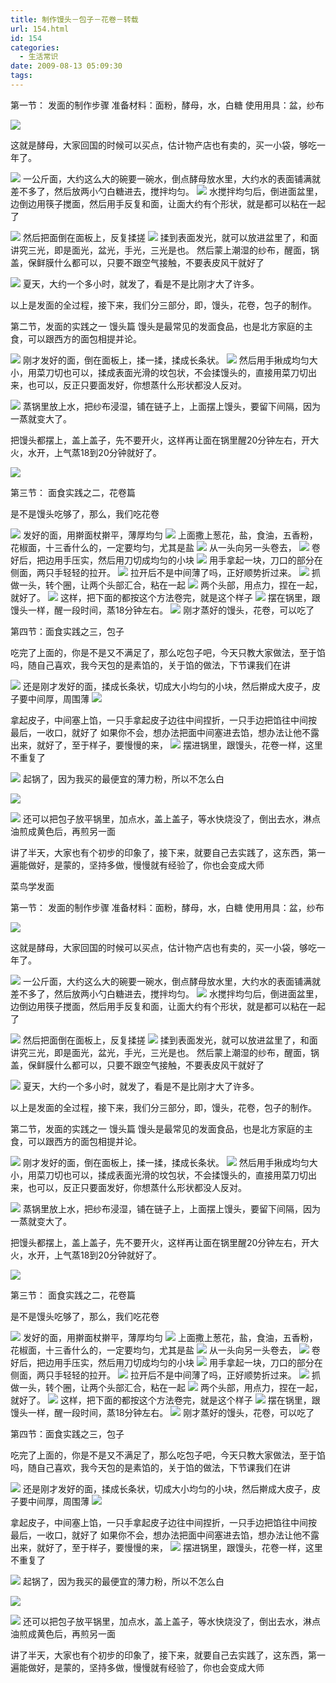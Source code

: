 ```yaml
---
title: 制作馒头－包子－花卷－转载
url: 154.html
id: 154
categories:
  - 生活常识
date: 2009-08-13 05:09:30
tags:
---
```


第一节： 发面的制作步骤 准备材料：面粉，酵母，水，白糖 使用用具：盆，纱布  
  
![](http://storage.msn.com/x1pyofLuVwPK0UmHZUAuLJN4YHPSyS3mzIZlpYMjyr3HW4aUTX5zCAHJLr7TGisUWp-IAQIOKZ0-w1pgvkB21CBKhFRBIRZltoAm6IFtbyduT_lNHx6j-FdCyfUnO1aRm-SWdbwe-Hz0Q-7sDAvGPEAMw)  
  
这就是酵母，大家回国的时候可以买点，估计物产店也有卖的，买一小袋，够吃一年了。  
  
![](http://storage.msn.com/x1pyofLuVwPK0UmHZUAuLJN4YHPSyS3mzIZlpYMjyr3HW6QWaKxGMZIfo9lO8RTOC3Fvx-GBw4gdHdSoPWDBa7TCXxMMOrIzelHCcZ1i5mS0fSAvJd8CpLho3cSZQZmh-VICeKLXYtQiu1jhgDxH1XqHA) 一公斤面，大约这么大的碗要一碗水，倒点酵母放水里，大约水的表面铺满就差不多了，然后放两小勺白糖进去，搅拌均匀。 ![](http://storage.msn.com/x1pyofLuVwPK0UmHZUAuLJN4YHPSyS3mzIZlpYMjyr3HW70GBEwMp5wV0kJ-CIs0Oju_x2WYC0QhtXFEoHMgTITcziWqxczigNlHWt5vSq41I3JVgyCn5w8GOHPlRkuetJYgosyZjSVPmV6agrzQApxew) 水搅拌均匀后，倒进面盆里，边倒边用筷子搅面，然后用手反复和面，让面大约有个形状，就是都可以粘在一起了  
  
![](http://storage.msn.com/x1pyofLuVwPK0UmHZUAuLJN4YHPSyS3mzIZlpYMjyr3HW4bL1cQuW-Gaoy9Uk3ouRii4YJP_vNCHcII3t2UGwjJAxuUtUrELmE2nnyFTUUV5FZNpXVY7U7P8GBvGgwjQpYqPaMd5hn7oZnytob_6X0N1w) 然后把面倒在面板上，反复揉搓 ![](http://storage.msn.com/x1pyofLuVwPK0UmHZUAuLJN4YHPSyS3mzIZlpYMjyr3HW7FLA8G8s8bIDU4sDMDHr3goqxF9MhWgRitFIy5XfzoH_2Pz02gWSxs-x0S2kfRRGPjcQvtAn1b19DolX49v5MDmDyxWMLonMi5GA1sWh_RdA) 揉到表面发光，就可以放进盆里了，和面讲究三光，即是面光，盆光，手光，三光是也。 然后蒙上潮湿的纱布，醒面，锅盖，保鲜膜什么都可以，只要不跟空气接触，不要表皮风干就好了  
  
![](http://storage.msn.com/x1pyofLuVwPK0UmHZUAuLJN4YHPSyS3mzIZlpYMjyr3HW77LytlSjH3_eWDlrXUx2eehQ4lwBp_b5gs-JX2MlHDkkWwV0dz1fTqMj2iF_ImeZDICjkvueh5YDN5Krd1nlremkoX_UCPFF8PXe_z_eECLg) 夏天，大约一个多小时，就发了，看是不是比刚才大了许多。  
  
以上是发面的全过程，接下来，我们分三部分，即，馒头，花卷，包子的制作。  
  
第二节，发面的实践之一 馒头篇 馒头是最常见的发面食品，也是北方家庭的主食，可以跟西方的面包相提并论。  
  
![](http://storage.msn.com/x1pyofLuVwPK0UmHZUAuLJN4YHPSyS3mzIZlpYMjyr3HW7MR_ut6_-lnC9a0nyG4LYTjiW2N7iZs9aQgP24u7EV1xh71IhEYlcagWiawZNg4jO2CqATyYzFKwW77Ogrbnn9S9FvOZxKLQZbnkoSmn2IYw) 刚才发好的面，倒在面板上，揉一揉，揉成长条状。 ![](http://storage.msn.com/x1pyofLuVwPK0UmHZUAuLJN4YHPSyS3mzIZlpYMjyr3HW7F5I84PK_MPsYXoC9CAfPyNpCE1xqpnFzZhoioCrg6hL4SmQC5_WsHRo5zZJNmaNJaMVphbv5tddpGi5w2d1T6jRYNRXkZrOp0CqAbVZdTVw) 然后用手揪成均匀大小，用菜刀切也可以，揉成表面光滑的坟包状，不会揉馒头的，直接用菜刀切出来，也可以，反正只要面发好，你想蒸什么形状都没人反对。  
  
![](http://storage.msn.com/x1pyofLuVwPK0UmHZUAuLJN4YHPSyS3mzIZlpYMjyr3HW7rGSkjs9v_9ZmU4utbmLRfBNdXo_2JcVOJSj9lV9uKPidTxs8zk9ES_8kOz-_RSWsnUH-XNDBCnt11gLXuYTxNRVsIiWOeIlLXEZfEQ0erMQ) 蒸锅里放上水，把纱布浸湿，铺在链子上，上面摆上馒头，要留下间隔，因为一蒸就变大了。  
  
把馒头都摆上，盖上盖子，先不要开火，这样再让面在锅里醒20分钟左右，开大火，水开，上气蒸18到20分钟就好了。  
  
![](http://storage.msn.com/x1pyofLuVwPK0UmHZUAuLJN4YHPSyS3mzIZlpYMjyr3HW6oBJjt6lujixQ6uG3gvgjXIltyOTQk_Qae82zqv2ImJxdlJxH13nJSNqDtPyLny1OfCZLyXlbMMA0M5tdYiYdyPz10BvDyR2WlF8mfjgN65Q)  
  
第三节： 面食实践之二，花卷篇  
  
是不是馒头吃够了，那么，我们吃花卷  
  
![](http://storage.msn.com/x1pyofLuVwPK0UmHZUAuLJN4YHPSyS3mzIZlpYMjyr3HW5Jz6WaZdncm1k_bC-MoQJuZBazASuaam5b74AVaDT_vh7MkIeqa2WwJES3ZD2OQIKKl0MVybvURrlZIDNDZOLTqE-oWhnTWuW90paXKavF2w) 发好的面，用擀面杖擀平，薄厚均匀 ![](http://storage.msn.com/x1pyofLuVwPK0UmHZUAuLJN4YHPSyS3mzIZlpYMjyr3HW7LGijPHafR4dzcN8tzYRq3hVRqb21ems6iKtGSv7CG9AOEo_9-KsqCBQy7QAvBTj_2m2_OoG_RYbTWhYjti98hE7l1FpDmWo5ybd1_K2xoXg) 上面撒上葱花，盐，食油，五香粉，花椒面，十三香什么的，一定要均匀，尤其是盐 ![](http://storage.msn.com/x1pyofLuVwPK0UmHZUAuLJN4YHPSyS3mzIZlpYMjyr3HW5XzGLrbbcz0xchetGFlhwrwnfK6xcscOKdKFswHK412pOhbLZoMxs88pRT3YpjtIxpMrGPF6YtOyweTxcruXVCHQ6KyMJNb87_L_VJQsxNxg) 从一头向另一头卷去， ![](http://storage.msn.com/x1pyofLuVwPK0UmHZUAuLJN4YHPSyS3mzIZlpYMjyr3HW4XjqAFeAOhh1petrWIz6O404hNZ4Qcm9Vas3kAGjN4wSakOoLaiacc6uMeEN9r8KFuXd1zUnC4CP8KnbRdfhQ2QE1EkDW9TrCh3QWcLHAT8w) 卷好后，把边用手压实，然后用刀切成均匀的小块 ![](http://storage.msn.com/x1pyofLuVwPK0UmHZUAuLJN4YHPSyS3mzIZlpYMjyr3HW46w6k7MNgIuyYU22gTK4_2sLiwFaJlJAa11GYTWEgv7dk3bLafPh8P_MB7CHlzAsGC-w0pp95yPixmUUCUaV0TOU4Lo-JX-yMvLHYLMxS1Bw) 用手拿起一块，刀口的部分在侧面，两只手轻轻的拉开。 ![](http://storage.msn.com/x1pyofLuVwPK0UmHZUAuLJN4YHPSyS3mzIZlpYMjyr3HW7zzoWptiYKg1_6T4Aj8gnNvlqje0vUZTLNT64tx0Ntnq-9TaWTi18tDpJUAlDcHLup0JHj96E_KEqXDsVZgNe5c5DUnHzht4HzXGU1Ie9SqQ) 拉开后不是中间薄了吗，正好顺势折过来。 ![](http://storage.msn.com/x1pyofLuVwPK0UmHZUAuLJN4YHPSyS3mzIZlpYMjyr3HW5LFh3Bvm23OFniET8t8HQ5dIxvFAO_EKYZbCZc8wHGW-C6k0A6sMNclJNTRn21rIcYlrFVW5yDA_OJj_jP7r5SPpSq45uBGErNFMjr-8vgww) 抓做一头，转个圈，让两个头部汇合，粘在一起 ![](http://storage.msn.com/x1pyofLuVwPK0UmHZUAuLJN4YHPSyS3mzIZlpYMjyr3HW45I9BmFjbadu1guxZuwn-E3QiaGfUHvJ0qB3yRsZwKasUXqMda2Crxh5KUQ_B_Jai7OV9VXa0xTd5FjRW9qJ08MdWBaes2oR4qXzlfB3e6DA) 两个头部，用点力，捏在一起，就好了。 ![](http://storage.msn.com/x1pyofLuVwPK0UmHZUAuLJN4YHPSyS3mzIZlpYMjyr3HW7XMsMrLZrlyLpYota-0w6qn1Umkphb1WbMh_x_eE-PhQWMe-gOIeZVVCbvnRWVf17DP-TVkvkZENd8rm1XGYKRyoyoXli1MAIS90kFTByVtA) 这样，把下面的都按这个方法卷完，就是这个样子 ![](http://storage.msn.com/x1pyofLuVwPK0UmHZUAuLJN4YHPSyS3mzIZlpYMjyr3HW5gqaE3e4bQuFASHBhKDfdy2qttcP3Ytnm8YSa7xaihr1VEpLIEYRGVJp8eF6cS1baU84IZrd_UyE_0cbYiwUnC9rLPo0BA87KDbucYuW0iFQ) 摆在锅里，跟馒头一样，醒一段时间，蒸18分钟左右。 ![](http://storage.msn.com/x1pyofLuVwPK0UmHZUAuLJN4YHPSyS3mzIZlpYMjyr3HW4b5aBoEk91YnLSOAoYGHPdFx9nwA-JH1SG9ScVRCoVmTKaqrUoxIGZdjnSOvbkWx8R2E2TYGCSZ7NYvaW26Ey_HI9gm32onW8kVQsHMgR_1Q) 刚才蒸好的馒头，花卷，可以吃了  
  
第四节：面食实践之三，包子  
  
吃完了上面的，你是不是又不满足了，那么吃包子吧，今天只教大家做法，至于馅吗，随自己喜欢，我今天包的是素馅的，关于馅的做法，下节课我们在讲  
  
![](http://storage.msn.com/x1pyofLuVwPK0UmHZUAuLJN4YHPSyS3mzIZlpYMjyr3HW54JKX3OzWAwYky58bYy4F23Z2ZOvFh4_k4FYtoDwBDsfGNtbDWSmJhOlHeET-zOtp9jCFmAiL52M09I-uUHCEVMk1EXXxe0cVP0l2AIp6k5Q) 还是刚才发好的面，揉成长条状，切成大小均匀的小块，然后擀成大皮子，皮子要中间厚，周围薄 ![](http://storage.msn.com/x1pyofLuVwPK0UmHZUAuLJN4YHPSyS3mzIZlpYMjyr3HW5-h4Dq242M30b5Zdb0ACe_f_HAz2Nq-syczaZw8cCn9QSGEUqqgi9vBJDVUdelN5FzRkrA9zX7cOxOyrsSvC1yL4d7rtsU97lRE4j-OB-Tag)  
  
拿起皮子，中间塞上馅，一只手拿起皮子边往中间捏折，一只手边把馅往中间按 最后，一收口，就好了 如果你不会，想办法把面中间塞进去馅，想办法让他不露出来，就好了，至于样子，要慢慢的来， ![](http://storage.msn.com/x1pyofLuVwPK0UmHZUAuLJN4YHPSyS3mzIZlpYMjyr3HW6R5B6LRn4VCCwG_G0813ukQ9osRM2mlFQzat5mDVpTvmobnjXp9pvIbYK8R6HzNLOgMUaSUzasq3A56PAYa2ceLj1P12ybM3mp1l4ZdIyovg) 摆进锅里，跟馒头，花卷一样，这里不重复了  
  
![](http://storage.msn.com/x1pyofLuVwPK0UmHZUAuLJN4YHPSyS3mzIZlpYMjyr3HW6Uxo-TvMgzd6UeX1rsfoC3eNO368QjaLRfKysbvyT3pZrZRRpUUwz7lN-cR3GC8GYPvNYP_BamIDhmPE-dz9Xf0-gGcsG2S569sQ4eHgATTg) 起锅了，因为我买的最便宜的薄力粉，所以不怎么白  
  
![](http://storage.msn.com/x1pyofLuVwPK0UmHZUAuLJN4YHPSyS3mzIZlpYMjyr3HW7AebavdcXfSXPARWIVoexdH0FBy0MXzXuzkTzuoz8FUBPaR7x0MNIjyG6Fex_67chRYHyhQiaG3HE34cu0le8Eyo7fj7Ba3JCoBz_8p4mz9Q)  
  
![](http://storage.msn.com/x1pyofLuVwPK0UmHZUAuLJN4YHPSyS3mzIZlpYMjyr3HW5KsIT8Ijg6X9p-a9_cu99cVlDfpLqZsBxU2P50sqElZ051p_5xYqKcWuNWKGXwW7xrlkThM7UZudulhuTnvVFQ9Iipp0zEJmpDFXTBl_WlCQ) 还可以把包子放平锅里，加点水，盖上盖子，等水快烧没了，倒出去水，淋点油煎成黄色后，再煎另一面  
  
讲了半天，大家也有个初步的印象了，接下来，就要自己去实践了，这东西，第一遍能做好，是蒙的，坚持多做，慢慢就有经验了，你也会变成大师  
  
菜鸟学发面  
  
第一节： 发面的制作步骤 准备材料：面粉，酵母，水，白糖 使用用具：盆，纱布  
  
![](http://storage.msn.com/x1pyofLuVwPK0UmHZUAuLJN4YHPSyS3mzIZlpYMjyr3HW4aUTX5zCAHJLr7TGisUWp-IAQIOKZ0-w1pgvkB21CBKhFRBIRZltoAm6IFtbyduT_lNHx6j-FdCyfUnO1aRm-SWdbwe-Hz0Q-7sDAvGPEAMw)  
  
这就是酵母，大家回国的时候可以买点，估计物产店也有卖的，买一小袋，够吃一年了。  
  
![](http://storage.msn.com/x1pyofLuVwPK0UmHZUAuLJN4YHPSyS3mzIZlpYMjyr3HW6QWaKxGMZIfo9lO8RTOC3Fvx-GBw4gdHdSoPWDBa7TCXxMMOrIzelHCcZ1i5mS0fSAvJd8CpLho3cSZQZmh-VICeKLXYtQiu1jhgDxH1XqHA) 一公斤面，大约这么大的碗要一碗水，倒点酵母放水里，大约水的表面铺满就差不多了，然后放两小勺白糖进去，搅拌均匀。 ![](http://storage.msn.com/x1pyofLuVwPK0UmHZUAuLJN4YHPSyS3mzIZlpYMjyr3HW70GBEwMp5wV0kJ-CIs0Oju_x2WYC0QhtXFEoHMgTITcziWqxczigNlHWt5vSq41I3JVgyCn5w8GOHPlRkuetJYgosyZjSVPmV6agrzQApxew) 水搅拌均匀后，倒进面盆里，边倒边用筷子搅面，然后用手反复和面，让面大约有个形状，就是都可以粘在一起了  
  
![](http://storage.msn.com/x1pyofLuVwPK0UmHZUAuLJN4YHPSyS3mzIZlpYMjyr3HW4bL1cQuW-Gaoy9Uk3ouRii4YJP_vNCHcII3t2UGwjJAxuUtUrELmE2nnyFTUUV5FZNpXVY7U7P8GBvGgwjQpYqPaMd5hn7oZnytob_6X0N1w) 然后把面倒在面板上，反复揉搓 ![](http://storage.msn.com/x1pyofLuVwPK0UmHZUAuLJN4YHPSyS3mzIZlpYMjyr3HW7FLA8G8s8bIDU4sDMDHr3goqxF9MhWgRitFIy5XfzoH_2Pz02gWSxs-x0S2kfRRGPjcQvtAn1b19DolX49v5MDmDyxWMLonMi5GA1sWh_RdA) 揉到表面发光，就可以放进盆里了，和面讲究三光，即是面光，盆光，手光，三光是也。 然后蒙上潮湿的纱布，醒面，锅盖，保鲜膜什么都可以，只要不跟空气接触，不要表皮风干就好了  
  
![](http://storage.msn.com/x1pyofLuVwPK0UmHZUAuLJN4YHPSyS3mzIZlpYMjyr3HW77LytlSjH3_eWDlrXUx2eehQ4lwBp_b5gs-JX2MlHDkkWwV0dz1fTqMj2iF_ImeZDICjkvueh5YDN5Krd1nlremkoX_UCPFF8PXe_z_eECLg) 夏天，大约一个多小时，就发了，看是不是比刚才大了许多。  
  
以上是发面的全过程，接下来，我们分三部分，即，馒头，花卷，包子的制作。  
  
第二节，发面的实践之一 馒头篇 馒头是最常见的发面食品，也是北方家庭的主食，可以跟西方的面包相提并论。  
  
![](http://storage.msn.com/x1pyofLuVwPK0UmHZUAuLJN4YHPSyS3mzIZlpYMjyr3HW7MR_ut6_-lnC9a0nyG4LYTjiW2N7iZs9aQgP24u7EV1xh71IhEYlcagWiawZNg4jO2CqATyYzFKwW77Ogrbnn9S9FvOZxKLQZbnkoSmn2IYw) 刚才发好的面，倒在面板上，揉一揉，揉成长条状。 ![](http://storage.msn.com/x1pyofLuVwPK0UmHZUAuLJN4YHPSyS3mzIZlpYMjyr3HW7F5I84PK_MPsYXoC9CAfPyNpCE1xqpnFzZhoioCrg6hL4SmQC5_WsHRo5zZJNmaNJaMVphbv5tddpGi5w2d1T6jRYNRXkZrOp0CqAbVZdTVw) 然后用手揪成均匀大小，用菜刀切也可以，揉成表面光滑的坟包状，不会揉馒头的，直接用菜刀切出来，也可以，反正只要面发好，你想蒸什么形状都没人反对。  
  
![](http://storage.msn.com/x1pyofLuVwPK0UmHZUAuLJN4YHPSyS3mzIZlpYMjyr3HW7rGSkjs9v_9ZmU4utbmLRfBNdXo_2JcVOJSj9lV9uKPidTxs8zk9ES_8kOz-_RSWsnUH-XNDBCnt11gLXuYTxNRVsIiWOeIlLXEZfEQ0erMQ) 蒸锅里放上水，把纱布浸湿，铺在链子上，上面摆上馒头，要留下间隔，因为一蒸就变大了。  
  
把馒头都摆上，盖上盖子，先不要开火，这样再让面在锅里醒20分钟左右，开大火，水开，上气蒸18到20分钟就好了。  
  
![](http://storage.msn.com/x1pyofLuVwPK0UmHZUAuLJN4YHPSyS3mzIZlpYMjyr3HW6oBJjt6lujixQ6uG3gvgjXIltyOTQk_Qae82zqv2ImJxdlJxH13nJSNqDtPyLny1OfCZLyXlbMMA0M5tdYiYdyPz10BvDyR2WlF8mfjgN65Q)  
  
第三节： 面食实践之二，花卷篇  
  
是不是馒头吃够了，那么，我们吃花卷  
  
![](http://storage.msn.com/x1pyofLuVwPK0UmHZUAuLJN4YHPSyS3mzIZlpYMjyr3HW5Jz6WaZdncm1k_bC-MoQJuZBazASuaam5b74AVaDT_vh7MkIeqa2WwJES3ZD2OQIKKl0MVybvURrlZIDNDZOLTqE-oWhnTWuW90paXKavF2w) 发好的面，用擀面杖擀平，薄厚均匀 ![](http://storage.msn.com/x1pyofLuVwPK0UmHZUAuLJN4YHPSyS3mzIZlpYMjyr3HW7LGijPHafR4dzcN8tzYRq3hVRqb21ems6iKtGSv7CG9AOEo_9-KsqCBQy7QAvBTj_2m2_OoG_RYbTWhYjti98hE7l1FpDmWo5ybd1_K2xoXg) 上面撒上葱花，盐，食油，五香粉，花椒面，十三香什么的，一定要均匀，尤其是盐 ![](http://storage.msn.com/x1pyofLuVwPK0UmHZUAuLJN4YHPSyS3mzIZlpYMjyr3HW5XzGLrbbcz0xchetGFlhwrwnfK6xcscOKdKFswHK412pOhbLZoMxs88pRT3YpjtIxpMrGPF6YtOyweTxcruXVCHQ6KyMJNb87_L_VJQsxNxg) 从一头向另一头卷去， ![](http://storage.msn.com/x1pyofLuVwPK0UmHZUAuLJN4YHPSyS3mzIZlpYMjyr3HW4XjqAFeAOhh1petrWIz6O404hNZ4Qcm9Vas3kAGjN4wSakOoLaiacc6uMeEN9r8KFuXd1zUnC4CP8KnbRdfhQ2QE1EkDW9TrCh3QWcLHAT8w) 卷好后，把边用手压实，然后用刀切成均匀的小块 ![](http://storage.msn.com/x1pyofLuVwPK0UmHZUAuLJN4YHPSyS3mzIZlpYMjyr3HW46w6k7MNgIuyYU22gTK4_2sLiwFaJlJAa11GYTWEgv7dk3bLafPh8P_MB7CHlzAsGC-w0pp95yPixmUUCUaV0TOU4Lo-JX-yMvLHYLMxS1Bw) 用手拿起一块，刀口的部分在侧面，两只手轻轻的拉开。 ![](http://storage.msn.com/x1pyofLuVwPK0UmHZUAuLJN4YHPSyS3mzIZlpYMjyr3HW7zzoWptiYKg1_6T4Aj8gnNvlqje0vUZTLNT64tx0Ntnq-9TaWTi18tDpJUAlDcHLup0JHj96E_KEqXDsVZgNe5c5DUnHzht4HzXGU1Ie9SqQ) 拉开后不是中间薄了吗，正好顺势折过来。 ![](http://storage.msn.com/x1pyofLuVwPK0UmHZUAuLJN4YHPSyS3mzIZlpYMjyr3HW5LFh3Bvm23OFniET8t8HQ5dIxvFAO_EKYZbCZc8wHGW-C6k0A6sMNclJNTRn21rIcYlrFVW5yDA_OJj_jP7r5SPpSq45uBGErNFMjr-8vgww) 抓做一头，转个圈，让两个头部汇合，粘在一起 ![](http://storage.msn.com/x1pyofLuVwPK0UmHZUAuLJN4YHPSyS3mzIZlpYMjyr3HW45I9BmFjbadu1guxZuwn-E3QiaGfUHvJ0qB3yRsZwKasUXqMda2Crxh5KUQ_B_Jai7OV9VXa0xTd5FjRW9qJ08MdWBaes2oR4qXzlfB3e6DA) 两个头部，用点力，捏在一起，就好了。 ![](http://storage.msn.com/x1pyofLuVwPK0UmHZUAuLJN4YHPSyS3mzIZlpYMjyr3HW7XMsMrLZrlyLpYota-0w6qn1Umkphb1WbMh_x_eE-PhQWMe-gOIeZVVCbvnRWVf17DP-TVkvkZENd8rm1XGYKRyoyoXli1MAIS90kFTByVtA) 这样，把下面的都按这个方法卷完，就是这个样子 ![](http://storage.msn.com/x1pyofLuVwPK0UmHZUAuLJN4YHPSyS3mzIZlpYMjyr3HW5gqaE3e4bQuFASHBhKDfdy2qttcP3Ytnm8YSa7xaihr1VEpLIEYRGVJp8eF6cS1baU84IZrd_UyE_0cbYiwUnC9rLPo0BA87KDbucYuW0iFQ) 摆在锅里，跟馒头一样，醒一段时间，蒸18分钟左右。 ![](http://storage.msn.com/x1pyofLuVwPK0UmHZUAuLJN4YHPSyS3mzIZlpYMjyr3HW4b5aBoEk91YnLSOAoYGHPdFx9nwA-JH1SG9ScVRCoVmTKaqrUoxIGZdjnSOvbkWx8R2E2TYGCSZ7NYvaW26Ey_HI9gm32onW8kVQsHMgR_1Q) 刚才蒸好的馒头，花卷，可以吃了  
  
第四节：面食实践之三，包子  
  
吃完了上面的，你是不是又不满足了，那么吃包子吧，今天只教大家做法，至于馅吗，随自己喜欢，我今天包的是素馅的，关于馅的做法，下节课我们在讲  
  
![](http://storage.msn.com/x1pyofLuVwPK0UmHZUAuLJN4YHPSyS3mzIZlpYMjyr3HW54JKX3OzWAwYky58bYy4F23Z2ZOvFh4_k4FYtoDwBDsfGNtbDWSmJhOlHeET-zOtp9jCFmAiL52M09I-uUHCEVMk1EXXxe0cVP0l2AIp6k5Q) 还是刚才发好的面，揉成长条状，切成大小均匀的小块，然后擀成大皮子，皮子要中间厚，周围薄 ![](http://storage.msn.com/x1pyofLuVwPK0UmHZUAuLJN4YHPSyS3mzIZlpYMjyr3HW5-h4Dq242M30b5Zdb0ACe_f_HAz2Nq-syczaZw8cCn9QSGEUqqgi9vBJDVUdelN5FzRkrA9zX7cOxOyrsSvC1yL4d7rtsU97lRE4j-OB-Tag)  
  
拿起皮子，中间塞上馅，一只手拿起皮子边往中间捏折，一只手边把馅往中间按 最后，一收口，就好了 如果你不会，想办法把面中间塞进去馅，想办法让他不露出来，就好了，至于样子，要慢慢的来， ![](http://storage.msn.com/x1pyofLuVwPK0UmHZUAuLJN4YHPSyS3mzIZlpYMjyr3HW6R5B6LRn4VCCwG_G0813ukQ9osRM2mlFQzat5mDVpTvmobnjXp9pvIbYK8R6HzNLOgMUaSUzasq3A56PAYa2ceLj1P12ybM3mp1l4ZdIyovg) 摆进锅里，跟馒头，花卷一样，这里不重复了  
  
![](http://storage.msn.com/x1pyofLuVwPK0UmHZUAuLJN4YHPSyS3mzIZlpYMjyr3HW6Uxo-TvMgzd6UeX1rsfoC3eNO368QjaLRfKysbvyT3pZrZRRpUUwz7lN-cR3GC8GYPvNYP_BamIDhmPE-dz9Xf0-gGcsG2S569sQ4eHgATTg) 起锅了，因为我买的最便宜的薄力粉，所以不怎么白  
  
![](http://storage.msn.com/x1pyofLuVwPK0UmHZUAuLJN4YHPSyS3mzIZlpYMjyr3HW7AebavdcXfSXPARWIVoexdH0FBy0MXzXuzkTzuoz8FUBPaR7x0MNIjyG6Fex_67chRYHyhQiaG3HE34cu0le8Eyo7fj7Ba3JCoBz_8p4mz9Q)  
  
![](http://storage.msn.com/x1pyofLuVwPK0UmHZUAuLJN4YHPSyS3mzIZlpYMjyr3HW5KsIT8Ijg6X9p-a9_cu99cVlDfpLqZsBxU2P50sqElZ051p_5xYqKcWuNWKGXwW7xrlkThM7UZudulhuTnvVFQ9Iipp0zEJmpDFXTBl_WlCQ) 还可以把包子放平锅里，加点水，盖上盖子，等水快烧没了，倒出去水，淋点油煎成黄色后，再煎另一面  
  
讲了半天，大家也有个初步的印象了，接下来，就要自己去实践了，这东西，第一遍能做好，是蒙的，坚持多做，慢慢就有经验了，你也会变成大师